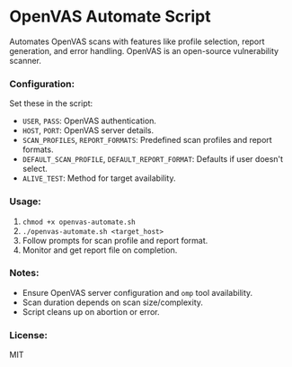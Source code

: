# OpenVAS Automate Script

Automates OpenVAS scans with features like profile selection, report generation, and error handling. OpenVAS is an open-source vulnerability scanner.

### Configuration:
Set these in the script:
- `USER`, `PASS`: OpenVAS authentication.
- `HOST`, `PORT`: OpenVAS server details.
- `SCAN_PROFILES`, `REPORT_FORMATS`: Predefined scan profiles and report formats.
- `DEFAULT_SCAN_PROFILE`, `DEFAULT_REPORT_FORMAT`: Defaults if user doesn't select.
- `ALIVE_TEST`: Method for target availability.

### Usage:
1. `chmod +x openvas-automate.sh`
2. `./openvas-automate.sh <target_host>`
3. Follow prompts for scan profile and report format.
4. Monitor and get report file on completion.

### Notes:
- Ensure OpenVAS server configuration and `omp` tool availability.
- Scan duration depends on scan size/complexity.
- Script cleans up on abortion or error.

### License:
MIT
